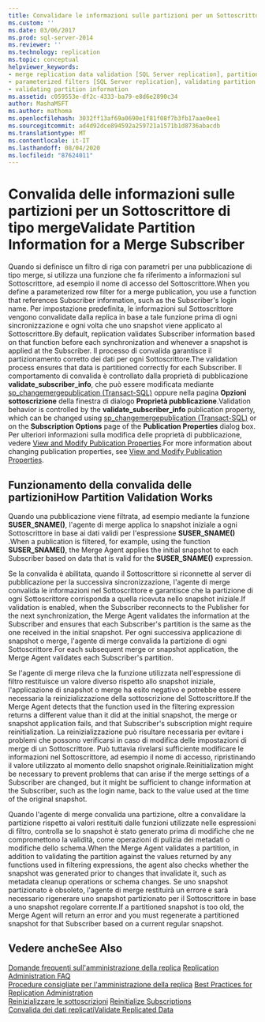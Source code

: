 ```yaml
---
title: Convalidare le informazioni sulle partizioni per un Sottoscrittore di tipo merge | Microsoft Docs
ms.custom: ''
ms.date: 03/06/2017
ms.prod: sql-server-2014
ms.reviewer: ''
ms.technology: replication
ms.topic: conceptual
helpviewer_keywords:
- merge replication data validation [SQL Server replication], partitions
- parameterized filters [SQL Server replication], validating partition information
- validating partition information
ms.assetid: c059553e-df2c-4333-ba79-e8d6e2890c34
author: MashaMSFT
ms.author: mathoma
ms.openlocfilehash: 3032ff13af69a0690e1f81f08f7b3fb17aae0ee1
ms.sourcegitcommit: ad4d92dce894592a259721a1571b1d8736abacdb
ms.translationtype: MT
ms.contentlocale: it-IT
ms.lasthandoff: 08/04/2020
ms.locfileid: "87624011"
---
```

# <a name="validate-partition-information-for-a-merge-subscriber"></a><span data-ttu-id="cbb52-102">Convalida delle informazioni sulle partizioni per un Sottoscrittore di tipo merge</span><span class="sxs-lookup"><span data-stu-id="cbb52-102">Validate Partition Information for a Merge Subscriber</span></span>
  <span data-ttu-id="cbb52-103">Quando si definisce un filtro di riga con parametri per una pubblicazione di tipo merge, si utilizza una funzione che fa riferimento a informazioni sul Sottoscrittore, ad esempio il nome di accesso del Sottoscrittore.</span><span class="sxs-lookup"><span data-stu-id="cbb52-103">When you define a parameterized row filter for a merge publication, you use a function that references Subscriber information, such as the Subscriber's login name.</span></span> <span data-ttu-id="cbb52-104">Per impostazione predefinita, le informazioni sul Sottoscrittore vengono convalidate dalla replica in base a tale funzione prima di ogni sincronizzazione e ogni volta che uno snapshot viene applicato al Sottoscrittore.</span><span class="sxs-lookup"><span data-stu-id="cbb52-104">By default, replication validates Subscriber information based on that function before each synchronization and whenever a snapshot is applied at the Subscriber.</span></span> <span data-ttu-id="cbb52-105">Il processo di convalida garantisce il partizionamento corretto dei dati per ogni Sottoscrittore.</span><span class="sxs-lookup"><span data-stu-id="cbb52-105">The validation process ensures that data is partitioned correctly for each Subscriber.</span></span> <span data-ttu-id="cbb52-106">Il comportamento di convalida è controllato dalla proprietà di pubblicazione **validate_subscriber_info**, che può essere modificata mediante [sp_changemergepublication &#40;Transact-SQL&#41;](/sql/relational-databases/system-stored-procedures/sp-changemergepublication-transact-sql) oppure nella pagina **Opzioni sottoscrizione** della finestra di dialogo **Proprietà pubblicazione**.</span><span class="sxs-lookup"><span data-stu-id="cbb52-106">Validation behavior is controlled by the **validate_subscriber_info** publication property, which can be changed using [sp_changemergepublication &#40;Transact-SQL&#41;](/sql/relational-databases/system-stored-procedures/sp-changemergepublication-transact-sql) or on the **Subscription Options** page of the **Publication Properties** dialog box.</span></span> <span data-ttu-id="cbb52-107">Per ulteriori informazioni sulla modifica delle proprietà di pubblicazione, vedere [View and Modify Publication Properties](publish/view-and-modify-publication-properties.md).</span><span class="sxs-lookup"><span data-stu-id="cbb52-107">For more information about changing publication properties, see [View and Modify Publication Properties](publish/view-and-modify-publication-properties.md).</span></span>  
  
## <a name="how-partition-validation-works"></a><span data-ttu-id="cbb52-108">Funzionamento della convalida delle partizioni</span><span class="sxs-lookup"><span data-stu-id="cbb52-108">How Partition Validation Works</span></span>  
 <span data-ttu-id="cbb52-109">Quando una pubblicazione viene filtrata, ad esempio mediante la funzione **SUSER_SNAME()**, l'agente di merge applica lo snapshot iniziale a ogni Sottoscrittore in base ai dati validi per l'espressione **SUSER_SNAME()** .</span><span class="sxs-lookup"><span data-stu-id="cbb52-109">When a publication is filtered, for example, using the function **SUSER_SNAME()**, the Merge Agent applies the initial snapshot to each Subscriber based on data that is valid for the **SUSER_SNAME()** expression.</span></span>  
  
 <span data-ttu-id="cbb52-110">Se la convalida è abilitata, quando il Sottoscrittore si riconnette al server di pubblicazione per la successiva sincronizzazione, l'agente di merge convalida le informazioni nel Sottoscrittore e garantisce che la partizione di ogni Sottoscrittore corrisponda a quella ricevuta nello snapshot iniziale.</span><span class="sxs-lookup"><span data-stu-id="cbb52-110">If validation is enabled, when the Subscriber reconnects to the Publisher for the next synchronization, the Merge Agent validates the information at the Subscriber and ensures that each Subscriber's partition is the same as the one received in the initial snapshot.</span></span> <span data-ttu-id="cbb52-111">Per ogni successiva applicazione di snapshot o merge, l'agente di merge convalida la partizione di ogni Sottoscrittore.</span><span class="sxs-lookup"><span data-stu-id="cbb52-111">For each subsequent merge or snapshot application, the Merge Agent validates each Subscriber's partition.</span></span>  
  
 <span data-ttu-id="cbb52-112">Se l'agente di merge rileva che la funzione utilizzata nell'espressione di filtro restituisce un valore diverso rispetto allo snapshot iniziale, l'applicazione di snapshot o merge ha esito negativo e potrebbe essere necessaria la reinizializzazione della sottoscrizione del Sottoscrittore.</span><span class="sxs-lookup"><span data-stu-id="cbb52-112">If the Merge Agent detects that the function used in the filtering expression returns a different value than it did at the initial snapshot, the merge or snapshot application fails, and that Subscriber's subscription might require reinitialization.</span></span> <span data-ttu-id="cbb52-113">La reinizializzazione può risultare necessaria per evitare i problemi che possono verificarsi in caso di modifica delle impostazioni di merge di un Sottoscrittore. Può tuttavia rivelarsi sufficiente modificare le informazioni nel Sottoscrittore, ad esempio il nome di accesso, ripristinando il valore utilizzato al momento dello snapshot originale.</span><span class="sxs-lookup"><span data-stu-id="cbb52-113">Reinitialization might be necessary to prevent problems that can arise if the merge settings of a Subscriber are changed, but it might be sufficient to change information at the Subscriber, such as the login name, back to the value used at the time of the original snapshot.</span></span>  
  
 <span data-ttu-id="cbb52-114">Quando l'agente di merge convalida una partizione, oltre a convalidare la partizione rispetto ai valori restituiti dalle funzioni utilizzate nelle espressioni di filtro, controlla se lo snapshot è stato generato prima di modifiche che ne compromettono la validità, come operazioni di pulizia dei metadati o modifiche dello schema.</span><span class="sxs-lookup"><span data-stu-id="cbb52-114">When the Merge Agent validates a partition, in addition to validating the partition against the values returned by any functions used in filtering expressions, the agent also checks whether the snapshot was generated prior to changes that invalidate it, such as metadata cleanup operations or schema changes.</span></span> <span data-ttu-id="cbb52-115">Se uno snapshot partizionato è obsoleto, l'agente di merge restituirà un errore e sarà necessario rigenerare uno snapshot partizionato per il Sottoscrittore in base a uno snapshot regolare corrente.</span><span class="sxs-lookup"><span data-stu-id="cbb52-115">If a partitioned snapshot is too old, the Merge Agent will return an error and you must regenerate a partitioned snapshot for that Subscriber based on a current regular snapshot.</span></span>  
  
## <a name="see-also"></a><span data-ttu-id="cbb52-116">Vedere anche</span><span class="sxs-lookup"><span data-stu-id="cbb52-116">See Also</span></span>  
 <span data-ttu-id="cbb52-117">[Domande frequenti sull'amministrazione della replica](administration/frequently-asked-questions-for-replication-administrators.md) </span><span class="sxs-lookup"><span data-stu-id="cbb52-117">[Replication Administration FAQ](administration/frequently-asked-questions-for-replication-administrators.md) </span></span>  
 <span data-ttu-id="cbb52-118">[Procedure consigliate per l'amministrazione della replica](administration/best-practices-for-replication-administration.md) </span><span class="sxs-lookup"><span data-stu-id="cbb52-118">[Best Practices for Replication Administration](administration/best-practices-for-replication-administration.md) </span></span>  
 <span data-ttu-id="cbb52-119">[Reinizializzare le sottoscrizioni](reinitialize-subscriptions.md) </span><span class="sxs-lookup"><span data-stu-id="cbb52-119">[Reinitialize Subscriptions](reinitialize-subscriptions.md) </span></span>  
 [<span data-ttu-id="cbb52-120">Convalida dei dati replicati</span><span class="sxs-lookup"><span data-stu-id="cbb52-120">Validate Replicated Data</span></span>](validate-data-at-the-subscriber.md)  
  
  
